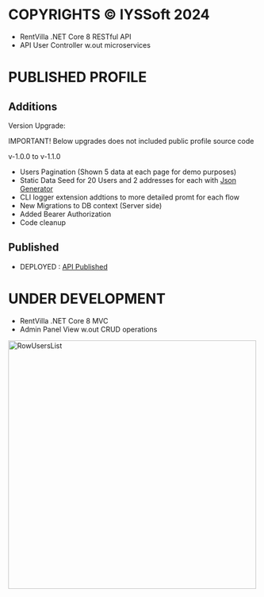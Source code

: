 # COPYRIGHTS © IYSSoft 2024
- RentVilla .NET Core 8 RESTful API
- API User Controller w.out microservices

# PUBLISHED PROFILE
## Additions

Version Upgrade: 

IMPORTANT! Below upgrades does not included public profile source code

v-1.0.0 to v-1.1.0
- Users Pagination (Shown 5 data at each page for demo purposes)
- Static Data Seed for 20 Users and 2 addresses for each with <a href="https://json-generator.com/">Json Generator</a>
- CLI logger extension addtions to more detailed promt for each flow
- New Migrations to DB context (Server side)
- Added Bearer Authorization
- Code cleanup
  
## Published
- DEPLOYED : <a href="https://rentvilla.iyssoft.com/index.html">API Published</a>

# UNDER DEVELOPMENT

- RentVilla .NET Core 8 MVC
- Admin Panel View w.out CRUD operations

<img src="https://github.com/GirayTurker/RentVilla_API/assets/89690556/1f7fb596-c1ab-472e-8e04-2c39a162c9d1" alt="RowUsersList" width="500">

